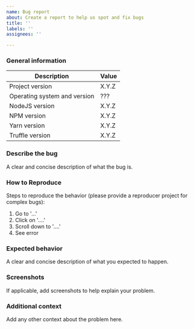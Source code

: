 ```yaml
---
name: Bug report
about: Create a report to help us spot and fix bugs
title: ''
labels: ''
assignees: ''

---
```


<!--
Hi, thank you for taking time to report a bug. Please make sure to provide all the information requested below, time is the most valuable resource we have, that's why incomplete or invalid issues might be closed directly.

If you simply want to ask a question like "how to customize X", "how to implement Y" or anything which is not a but report, please use the Discussions section.

Here is how to get the version numbers requested below:
* project version: is the one you downloaded or cloned from the repo
* operating system and version: https://www.google.com/search?q=how+to+know+know+operating+system+version
* NodeJS version: `node --version`
* NPM version: `npm --version`
* Yarn version: `yarn --version`
* Truffle version: `truffle --version`
-->

### General information
| Description | Value |
| --- | --- |
| Project version | X.Y.Z |
| Operating system and version | ??? |
| NodeJS version | X.Y.Z |
| NPM version | X.Y.Z |
| Yarn version | X.Y.Z |
| Truffle version | X.Y.Z |

### Describe the bug
A clear and concise description of what the bug is.

### How to Reproduce
Steps to reproduce the behavior (please provide a reproducer project for complex bugs):
1. Go to '...'
2. Click on '....'
3. Scroll down to '....'
4. See error

### Expected behavior
A clear and concise description of what you expected to happen.

### Screenshots
If applicable, add screenshots to help explain your problem.

### Additional context
Add any other context about the problem here.
